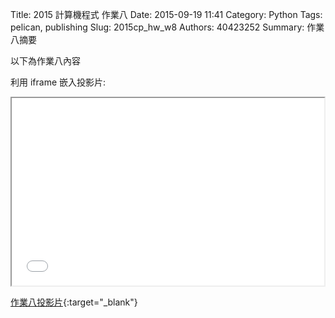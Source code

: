 Title: 2015 計算機程式 作業八
Date: 2015-09-19 11:41
Category: Python
Tags: pelican, publishing
Slug: 2015cp_hw_w8
Authors: 40423252
Summary: 作業八摘要

以下為作業八內容

利用 iframe 嵌入投影片:

<iframe src="40423252_cp_w8_p.html" width="500" height="300"></iframe>

[作業八投影片](40423252_cp_w8_p.html){:target="_blank"}
